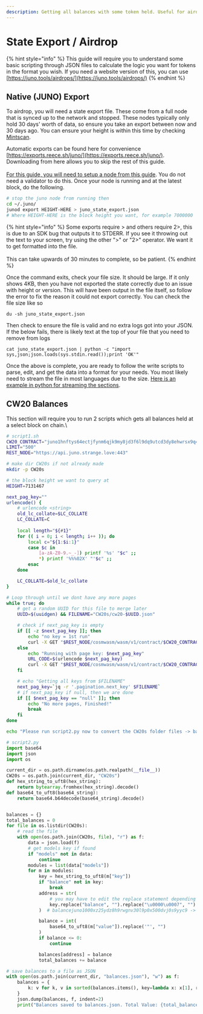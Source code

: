 ```yaml
---
description: Getting all balances with some token held. Useful for airdrops.
---
```


# State Export / Airdrop

{% hint style="info" %}
This guide will require you to understand some basic scripting through JSON files to calculate the logic you want for tokens in the format you wish. If you need a website version of this, you can use [https://juno.tools/airdrops/](https://juno.tools/airdrops/)
{% endhint %}

## Native (JUNO) Export

To airdrop, you will need a state export file. These come from a full node that is synced up to the network and stopped. These nodes typically only hold 30 days' worth of data, so ensure you take an export between now and 30 days ago. You can ensure your height is within this time by checking [Mintscan](https://hub.mintscan.io/).

Automatic exports can be found here for convenience [https://exports.reece.sh/juno/](https://exports.reece.sh/juno/). Downloading from here allows you to skip the rest of this guide.\
\
[For this guide, you will need to setup a node from this guide](../../validators/joining-mainnet/#junod-installation). You do not need a validator to do this. Once your node is running and at the latest block, do the following.

```sh
# stop the juno node from running then
cd ~/.juno/
junod export HEIGHT-HERE > juno_state_export.json
# Where HEIGHT-HERE is the block height you want, for example 7000000
```

{% hint style="info" %}
Some exports require > and others require 2>, this is due to an SDK bug that outputs it to STDERR. If you see it throwing out the text to your screen, try using the other ">" or "2>" operator. We want it to get formatted into the file.\
\
This can take upwards of 30 minutes to complete, so be patient.
{% endhint %}

Once the command exits, check your file size. It should be large. If it only shows 4KB, then you have not exported the state correctly due to an issue with height or version. This will have been output in the file itself, so follow the error to fix the reason it could not export correctly. You can check the file size like so

```
du -sh juno_state_export.json
```

Then check to ensure the file is valid and no extra logs got into your JSON. If the below fails, there is likely text at the top of your file that you need to remove from logs

```
cat juno_state_export.json | python -c "import sys,json;json.loads(sys.stdin.read());print 'OK'"
```

Once the above is complete, you are ready to follow the write scripts to parse, edit, and get the data into a format for your needs. You most likely need to stream the file in most languages due to the size. [Here is an example in python for streaming the sections](https://github.com/Reecepbcups/airdrop-tools/blob/main/export-sort/utils.py).

## CW20 Balances

This section will require you to run 2 scripts which gets all balances held at a select block on chain.\


```sh
# script1.sh
CW20_CONTRACT="juno1hnftys64ectjfynm6qjk9my8jd3f6l9dq9utcd3dy8ehwrsx9q4q7n9uxt"
LIMIT="500"
REST_NODE="https://api.juno.strange.love:443"

# make dir CW20s if not already made
mkdir -p CW20s

# the block height we want to query at
HEIGHT=7131467

next_pag_key=""
urlencode() {
    # urlencode <string>
    old_lc_collate=$LC_COLLATE
    LC_COLLATE=C
    
    local length="${#1}"
    for (( i = 0; i < length; i++ )); do
        local c="${1:$i:1}"
        case $c in
            [a-zA-Z0-9.~_-]) printf '%s' "$c" ;;
            *) printf '%%%02X' "'$c" ;;
        esac
    done

    LC_COLLATE=$old_lc_collate
}

# Loop through until we dont have any more pages
while true; do
    # get a random UUID for this file to merge later
    UUID=$(uuidgen) && FILENAME="CW20s/cw20-$UUID.json"

    # check if next_pag_key is empty
    if [[ -z $next_pag_key ]]; then
        echo "no key = 1st run"        
        curl -X GET "$REST_NODE/cosmwasm/wasm/v1/contract/$CW20_CONTRACT/state?pagination.limit=$LIMIT" -H  "accept: application/json" -H "x-cosmos-block-height: $HEIGHT" > $FILENAME
    else
        echo "Running with page key: $next_pag_key"
        URL_CODE=$(urlencode $next_pag_key)        
        curl -X GET "$REST_NODE/cosmwasm/wasm/v1/contract/$CW20_CONTRACT/state?pagination.key=$URL_CODE&pagination.limit=$LIMIT" -H  "accept: application/json" -H "x-cosmos-block-height: $HEIGHT" > $FILENAME        
    fi

    # echo "Getting all keys from $FILENAME"
    next_pag_key=`jq -r '.pagination.next_key' $FILENAME`
    # if next_pag_key if null, then we are done
    if [[ $next_pag_key == "null" ]]; then
        echo "No more pages, Finished!"
        break
    fi
done

echo "Please run script2.py now to convert the CW20s folder files -> balances.json"
```

```python
# script2.py
import base64
import json
import os

current_dir = os.path.dirname(os.path.realpath(__file__))
CW20s = os.path.join(current_dir, "CW20s")
def hex_string_to_uft8(hex_string):
    return bytearray.fromhex(hex_string).decode()
def base64_to_uft8(base64_string):
    return base64.b64decode(base64_string).decode()


balances = {}
total_balances = 0
for file in os.listdir(CW20s):
    # read the file
    with open(os.path.join(CW20s, file), "r") as f:
        data = json.load(f)
        # get models key if found
        if "models" not in data:
            continue
        modules = list(data["models"])
        for m in modules:
            key = hex_string_to_uft8(m["key"])
            if "balance" not in key:
                break
            address = str(
                # you may have to edit the replace statement depending on the contract
                key.replace("balance", "").replace("\u0000\u0007", "")
            )  # balancejuno1000xz25ydz8h9rwgnv30l9p0x500dvj0s9yyc9 -> juno1000xz25ydz8h9rwgnv30l9p0x500dvj0s9yyc9

            balance = int(
                base64_to_uft8(m["value"]).replace('"', "")
            )
            if balance <= 0:
                continue

            balances[address] = balance
            total_balances += balance

# save balances to a file as JSON
with open(os.path.join(current_dir, "balances.json"), "w") as f:
    balances = {
        k: v for k, v in sorted(balances.items(), key=lambda x: x[1], reverse=True)
    }
    json.dump(balances, f, indent=2)
    print("Balances saved to balances.json. Total Value: {total_balances:.0f}")
```
